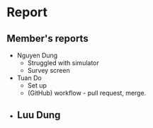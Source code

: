 # Report

## Member's reports

- Nguyen Dung
  - Struggled with simulator
  - Survey screen
- Tuan Do
  - Set up
  - (GitHub) workflow - pull request, merge.
- Luu Dung
  - 